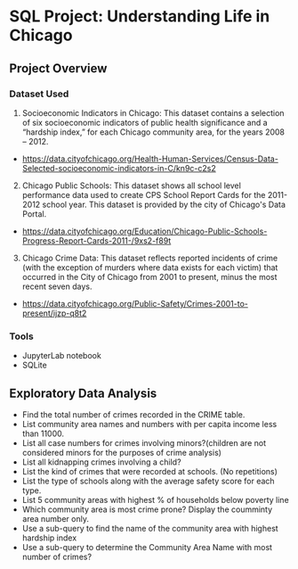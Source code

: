# SQL Project: Understanding Life in Chicago 

## Project Overview

### Dataset Used

1. Socioeconomic Indicators in Chicago: This dataset contains a selection of six socioeconomic indicators of public health significance and a “hardship index,” for each Chicago community area, for the years 2008 – 2012.
* https://data.cityofchicago.org/Health-Human-Services/Census-Data-Selected-socioeconomic-indicators-in-C/kn9c-c2s2

2. Chicago Public Schools: This dataset shows all school level performance data used to create CPS School Report Cards for the 2011-2012 school year. This dataset is provided by the city of Chicago's Data Portal.
* https://data.cityofchicago.org/Education/Chicago-Public-Schools-Progress-Report-Cards-2011-/9xs2-f89t

3. Chicago Crime Data: This dataset reflects reported incidents of crime (with the exception of murders where data exists for each victim) that occurred in the City of Chicago from 2001 to present, minus the most recent seven days.
* https://data.cityofchicago.org/Public-Safety/Crimes-2001-to-present/ijzp-q8t2


### Tools
* JupyterLab notebook
* SQLite

## Exploratory Data Analysis
- Find the total number of crimes recorded in the CRIME table.
- List community area names and numbers with per capita income less than 11000.
- List all case numbers for crimes involving minors?(children are not considered minors for the purposes of crime analysis)
- List all kidnapping crimes involving a child?
- List the kind of crimes that were recorded at schools. (No repetitions)
- List the type of schools along with the average safety score for each type.
- List 5 community areas with highest % of households below poverty line
- Which community area is most crime prone? Display the coumminty area number only.
- Use a sub-query to find the name of the community area with highest hardship index
- Use a sub-query to determine the Community Area Name with most number of crimes?

